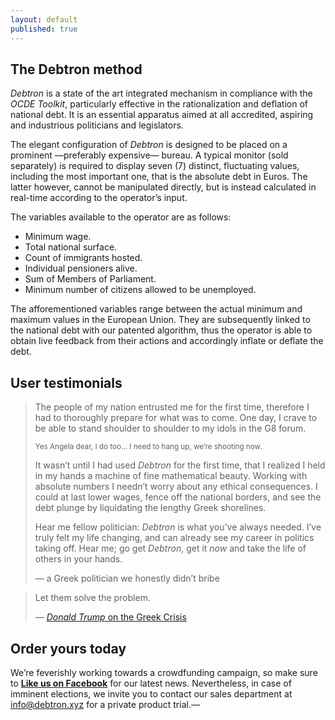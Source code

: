 ```yaml
---
layout: default
published: true
---
```



## The Debtron method
*Debtron* is a state of the art integrated mechanism in compliance with the *OCDE Toolkit*, particularly effective in the rationalization and deflation of national debt. It is an essential apparatus aimed at all accredited, aspiring and industrious politicians and legislators.

The elegant configuration of *Debtron* is designed to be placed on a prominent —preferably expensive— bureau. A typical monitor (sold separately) is required to display seven (7) distinct, fluctuating values, including the most important one, that is the absolute debt in Euros. The latter however, cannot be manipulated directly, but is instead calculated in real-time according to the operator’s input.

The variables available to the operator are as follows:

* Minimum wage.
* Total national surface.
* Count of immigrants hosted.
* Individual pensioners alive.
* Sum of Members of Parliament.
* Minimum number of citizens allowed to be unemployed.

The afforementioned variables range between the actual minimum and maximum values in the European Union. They are subsequently linked to the national debt with our patented algorithm, thus the operator is able to obtain live feedback from their actions and accordingly inflate or deflate the debt.

## User testimonials
<script src="https://www.youtube.com/iframe_api"></script>
<div class="responsive-video"><div id="player"></div></div>

> The people of my nation entrusted me for the first time, therefore I had to thoroughly prepare for what was to come. One day, I crave to be able to stand shoulder to shoulder to my idols in the G8 forum.
>
> <small>Yes Angela dear, I do too… I need to hang up, we’re shooting now.</small>
>
> It wasn’t until I had used *Debtron* for the first time, that I realized I held in my hands a machine of fine mathematical beauty.
> Working with absolute numbers I needn’t worry about any ethical consequences. I could at last lower wages, fence off the national borders, and see the debt plunge by liquidating the lengthy Greek shorelines.
>
> Hear me fellow politician: *Debtron* is what you’ve always needed.
> I’ve truly felt my life changing, and can already see my career in politics taking off.
> Hear me; go get *Debtron*, get it *now* and take the life of others in your hands.
>
> — a Greek politician we honestly didn’t bribe

> Let them solve the problem.
>
> — [*Donald Trump* on the Greek Crisis](http://www.breitbart.com/video/2015/07/05/trump-greek-debt-crisis-a-problem-for-germany-and-rest-of-europe-not-us/)

## Order yours today
We’re feverishly working towards a crowdfunding campaign, so make sure to [**Like us on Facebook**](https://www.facebook.com/debtron) for our latest news. Nevertheless, in case of imminent elections, we invite you to contact our sales department at [info@debtron.xyz](mailto:info@debtron.xyz?subject=SHUT%20UP%20AND%20TAKE%20MY%20MONEY) for a private product trial.—
